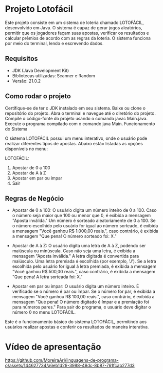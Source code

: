 # Projeto Lotofácil

Este projeto consiste em um sistema de loteria chamado LOTOFÁCIL, desenvolvido em Java. O sistema é capaz de gerar jogos aleatórios, permitir que os jogadores façam suas apostas, verificar os resultados e calcular prêmios de acordo com as regras da loteria. O sistema funciona por meio do terminal, lendo e escrevendo dados.

## Requisitos

- JDK (Java Development Kit)
- Bibliotecas utilizadas: Scanner e Random
- Versão: 21.0.2

## Como rodar o projeto

Certifique-se de ter o JDK instalado em seu sistema.
Baixe ou clone o repositório do projeto.
Abra o terminal e navegue até o diretório do projeto.
Compile o código-fonte do projeto usando o comando javac Main.java.
Execute o programa compilado com o comando java Main.
Funcionamento do Sistema

O sistema LOTOFÁCIL possui um menu interativo, onde o usuário pode realizar diferentes tipos de apostas. Abaixo estão listadas as opções disponíveis no menu:

LOTOFÁCIL:
1) Apostar de 0 a 100
2) Apostar de A à Z
3) Apostar em par ou ímpar
0) Sair

## Regras de Negócio

- Apostar de 0 a 100:
O usuário digita um número inteiro de 0 a 100.
Caso o número seja maior que 100 ou menor que 0, é exibida a mensagem "Aposta inválida."
Um número é sorteado aleatoriamente de 0 a 100.
Se o número escolhido pelo usuário for igual ao número sorteado, é exibida a mensagem "Você ganhou R$ 1.000,00 reais.", caso contrário, é exibida a mensagem "Que pena! O número sorteado foi: X."

- Apostar de A à Z:
O usuário digita uma letra de A à Z, podendo ser maiúscula ou minúscula.
Caso não seja uma letra, é exibida a mensagem "Aposta inválida."
A letra digitada é convertida para maiúsculo.
Uma letra premiada é escolhida (por exemplo, 'J').
Se a letra escolhida pelo usuário for igual à letra premiada, é exibida a mensagem "Você ganhou R$ 500,00 reais.", caso contrário, é exibida a mensagem "Que pena! A letra sorteada foi: X."

- Apostar em par ou ímpar:
O usuário digita um número inteiro.
É verificado se o número é par ou ímpar.
Se o número for par, é exibida a mensagem "Você ganhou R$ 100,00 reais.", caso contrário, é exibida a mensagem "Que pena! O número digitado é ímpar e a premiação foi para números pares."
Para sair do programa, o usuário deve digitar o número 0 no menu LOTOFÁCIL.

Este é o funcionamento básico do sistema LOTOFÁCIL, permitindo aos usuários realizar apostas e conferir os resultados de maneira interativa.

# Vídeo de apresentação 



https://github.com/MoreiraAri/linguagens-de-programa-o/assets/144627734/a6eb1d29-3988-49dc-8b87-761fcab277d3


